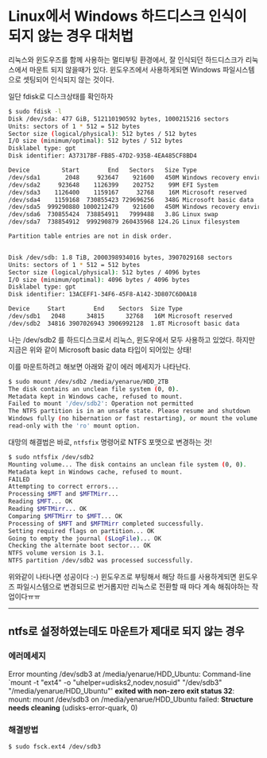 # Linux에서 Windows 하드디스크 인식이 되지 않는 경우 대처법

리눅스와 윈도우즈를 함께 사용하는 멀티부팅 환경에서, 잘 인식되던 하드디스크가 리눅스에서 마운트 되지 않을때가 있다.
윈도우즈에서 사용하게되면 Windows 파일시스템으로 셋팅되어 인식되지 않는 것이다.

일단 fdisk로 디스크상태를 확인하자
```bash
$ sudo fdisk -l
Disk /dev/sda: 477 GiB, 512110190592 bytes, 1000215216 sectors
Units: sectors of 1 * 512 = 512 bytes
Sector size (logical/physical): 512 bytes / 512 bytes
I/O size (minimum/optimal): 512 bytes / 512 bytes
Disklabel type: gpt
Disk identifier: A37317BF-FB85-47D2-935B-4EA485CF8BD4

Device         Start        End   Sectors   Size Type
/dev/sda1       2048     923647    921600   450M Windows recovery environment
/dev/sda2     923648    1126399    202752    99M EFI System
/dev/sda3    1126400    1159167     32768    16M Microsoft reserved
/dev/sda4    1159168  730855423 729696256   348G Microsoft basic data
/dev/sda5  999290880 1000212479    921600   450M Windows recovery environment
/dev/sda6  730855424  738854911   7999488   3.8G Linux swap
/dev/sda7  738854912  999290879 260435968 124.2G Linux filesystem

Partition table entries are not in disk order.


Disk /dev/sdb: 1.8 TiB, 2000398934016 bytes, 3907029168 sectors
Units: sectors of 1 * 512 = 512 bytes
Sector size (logical/physical): 512 bytes / 4096 bytes
I/O size (minimum/optimal): 4096 bytes / 4096 bytes
Disklabel type: gpt
Disk identifier: 13ACEFF1-34F6-45F8-A142-3D807C6D0A18

Device     Start        End    Sectors  Size Type
/dev/sdb1   2048      34815      32768   16M Microsoft reserved
/dev/sdb2  34816 3907026943 3906992128  1.8T Microsoft basic data
```
나는 /dev/sdb2 를 하드디스크로서 리눅스, 윈도우에서 모두 사용하고 있었다.
하지만 지금은 위와 같이 Microsoft basic data 타입이 되어있는 상태!

이를 마운트하려고 해보면 아래와 같이 에러 메세지가 나타난다.
```bash
$ sudo mount /dev/sdb2 /media/yenarue/HDD_2TB
The disk contains an unclean file system (0, 0).
Metadata kept in Windows cache, refused to mount.
Failed to mount '/dev/sdb2': Operation not permitted
The NTFS partition is in an unsafe state. Please resume and shutdown
Windows fully (no hibernation or fast restarting), or mount the volume
read-only with the 'ro' mount option.
```

대망의 해결법은 바로, ```ntfsfix``` 명령어로 NTFS 포맷으로 변경하는 것!
```bash
$ sudo ntfsfix /dev/sdb2
Mounting volume... The disk contains an unclean file system (0, 0).
Metadata kept in Windows cache, refused to mount.
FAILED
Attempting to correct errors... 
Processing $MFT and $MFTMirr...
Reading $MFT... OK
Reading $MFTMirr... OK
Comparing $MFTMirr to $MFT... OK
Processing of $MFT and $MFTMirr completed successfully.
Setting required flags on partition... OK
Going to empty the journal ($LogFile)... OK
Checking the alternate boot sector... OK
NTFS volume version is 3.1.
NTFS partition /dev/sdb2 was processed successfully.
```
위와같이 나타나면 성공이다 :-)
윈도우즈로 부팅해서 해당 하드를 사용하게되면 윈도우즈 파일시스템으로 변경되므로 번거롭지만 리눅스로 전환할 때 마다 계속 해줘야하는 작업이다ㅠㅠ

------------

## ntfs로 설정하였는데도 마운트가 제대로 되지 않는 경우
### 에러메세지
Error mounting /dev/sdb3 at /media/yenarue/HDD_Ubuntu: Command-line `mount -t "ext4" -o "uhelper=udisks2,nodev,nosuid" "/dev/sdb3" "/media/yenarue/HDD_Ubuntu"' **exited with non-zero exit status 32**: mount: mount /dev/sdb3 on /media/yenarue/HDD_Ubuntu failed: **Structure needs cleaning**
 (udisks-error-quark, 0)

### 해결방법
```bash
$ sudo fsck.ext4 /dev/sdb3
```
